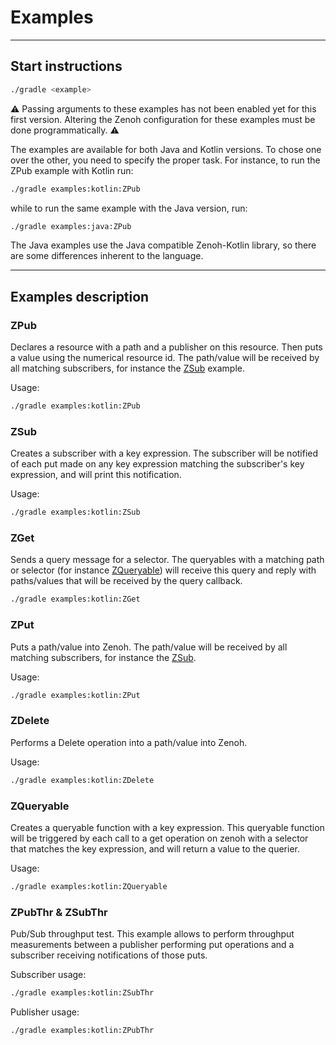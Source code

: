 # Examples

----

## Start instructions


```bash
./gradle <example>
```

:warning: Passing arguments to these examples has not been enabled yet for this first version. Altering the Zenoh
configuration for these examples must be done programmatically. :warning:

The examples are available for both Java and Kotlin versions. To chose one over the other, you need to specify the proper task. For instance,
to run the ZPub example with Kotlin run:

```bash
./gradle examples:kotlin:ZPub
```

while to run the same example with the Java version, run:

```bash
./gradle examples:java:ZPub
```


The Java examples use the Java compatible Zenoh-Kotlin library, 
so there are some differences inherent to the language.   

---- 

## Examples description

### ZPub

Declares a resource with a path and a publisher on this resource. Then puts a value using the numerical resource id.
The path/value will be received by all matching subscribers, for instance the [ZSub](#zsub) example.

Usage:

```bash
./gradle examples:kotlin:ZPub
```

### ZSub
Creates a subscriber with a key expression.
The subscriber will be notified of each put made on any key expression matching
the subscriber's key expression, and will print this notification.

Usage:

```bash
./gradle examples:kotlin:ZSub
```

### ZGet

Sends a query message for a selector.
The queryables with a matching path or selector (for instance [ZQueryable](#zqueryable))
will receive this query and reply with paths/values that will be received by the query callback.

```bash
./gradle examples:kotlin:ZGet
```
    
### ZPut

Puts a path/value into Zenoh.
The path/value will be received by all matching subscribers, for instance the [ZSub](#zsub).

Usage:

```bash
./gradle examples:kotlin:ZPut
```

### ZDelete
Performs a Delete operation into a path/value into Zenoh.

Usage:

```bash
./gradle examples:kotlin:ZDelete
```

### ZQueryable

Creates a queryable function with a key expression.
This queryable function will be triggered by each call to a get operation on zenoh
with a selector that matches the key expression, and will return a value to the querier.

Usage:

```bash
./gradle examples:kotlin:ZQueryable
```

### ZPubThr & ZSubThr

Pub/Sub throughput test.
This example allows to perform throughput measurements between a publisher performing
put operations and a subscriber receiving notifications of those puts.

Subscriber usage:

```bash
./gradle examples:kotlin:ZSubThr
```

Publisher usage:

```bash
./gradle examples:kotlin:ZPubThr
```
